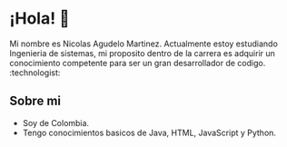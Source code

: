 <h1>¡Hola! 👋</h1>
<p>Mi nombre es Nicolas Agudelo Martinez. Actualmente estoy estudiando Ingenieria de sistemas, mi proposito dentro de la carrera es adquirir un conocimiento competente para ser un gran desarrollador de codigo. :technologist:</p>
<h2>Sobre mi</h2>
<ul>
  <li>Soy de Colombia.</li>
  <li>Tengo conocimientos basicos de Java, HTML, JavaScript y Python.</li>
</ul>
<!---
niagma4/niagma4 is a ✨ special ✨ repository because its `README.md` (this file) appears on your GitHub profile.
You can click the Preview link to take a look at your changes.
--->
